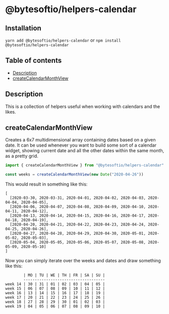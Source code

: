 # @bytesoftio/helpers-calendar

## Installation

`yarn add @bytesoftio/helpers-calendar` or `npm install @bytesoftio/helpers-calendar`

## Table of contents

<!-- START doctoc generated TOC please keep comment here to allow auto update -->
<!-- DON'T EDIT THIS SECTION, INSTEAD RE-RUN doctoc TO UPDATE -->


- [Description](#description)
- [createCalendarMonthView](#createcalendarmonthview)

<!-- END doctoc generated TOC please keep comment here to allow auto update -->

## Description

This is a collection of helpers useful when working with calendars and the likes.

## createCalendarMonthView

Creates a 6x7 multidimensional array containing dates based on a given date. It can be used whenever you want to
build some sort of a calendar widget, showing current date and all the other dates within the same month, as a
pretty grid.

```ts
import { createCalendarMonthView } from "@bytesoftio/helpers-calendar"

const weeks = createCalendarMonthView(new Date("2020-04-26"))
```

This would result in something like this:

```
[
  [2020-03-30, 2020-03-31, 2020-04-01, 2020-04-02, 2020-04-03, 2020-04-04, 2020-04-05],
  [2020-04-06, 2020-04-07, 2020-04-08, 2020-04-09, 2020-04-10, 2020-04-11, 2020-04-12],
  [2020-04-13, 2020-04-14, 2020-04-15, 2020-04-16, 2020-04-17, 2020-04-18, 2020-04-19],
  [2020-04-20, 2020-04-21, 2020-04-22, 2020-04-23, 2020-04-24, 2020-04-25, 2020-04-26],
  [2020-04-27, 2020-04-28, 2020-04-29, 2020-04-30, 2020-05-01, 2020-05-02, 2020-05-03],
  [2020-05-04, 2020-05-05, 2020-05-06, 2020-05-07, 2020-05-08, 2020-05-09, 2020-05-10]
]
```

Now you can simply iterate over the weeks and dates and draw something like this:

```
        | MO | TU | WE | TH | FR | SA | SU |
        ------------------------------------
week 14 | 30 | 31 | 01 | 02 | 03 | 04 | 05 |
week 15 | 06 | 07 | 08 | 09 | 10 | 11 | 12 |
week 16 | 13 | 14 | 15 | 16 | 17 | 18 | 19 |
week 17 | 20 | 21 | 22 | 23 | 24 | 25 | 26 |
week 18 | 27 | 28 | 29 | 30 | 01 | 02 | 03 |
week 19 | 04 | 05 | 06 | 07 | 08 | 09 | 10 |
```